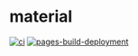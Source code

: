 # material

[![ci](https://github.com/M3ragon/material/actions/workflows/buildsite.yml/badge.svg)](https://github.com/M3ragon/material/actions/workflows/buildsite.yml)
[![pages-build-deployment](https://github.com/M3ragon/material/actions/workflows/pages/pages-build-deployment/badge.svg)](https://github.com/M3ragon/material/actions/workflows/pages/pages-build-deployment)
